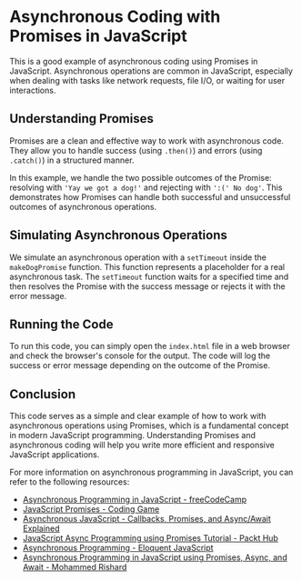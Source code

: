 # Asynchronous Coding with Promises in JavaScript

This is a good example of asynchronous coding using Promises in JavaScript. Asynchronous operations are common in JavaScript, especially when dealing with tasks like network requests, file I/O, or waiting for user interactions.

## Understanding Promises

Promises are a clean and effective way to work with asynchronous code. They allow you to handle success (using `.then()`) and errors (using `.catch()`) in a structured manner.

In this example, we handle the two possible outcomes of the Promise: resolving with `'Yay we got a dog!'` and rejecting with `':(' No dog'`. This demonstrates how Promises can handle both successful and unsuccessful outcomes of asynchronous operations.

## Simulating Asynchronous Operations

We simulate an asynchronous operation with a `setTimeout` inside the `makeDogPromise` function. This function represents a placeholder for a real asynchronous task. The `setTimeout` function waits for a specified time and then resolves the Promise with the success message or rejects it with the error message.

## Running the Code

To run this code, you can simply open the `index.html` file in a web browser and check the browser's console for the output. The code will log the success or error message depending on the outcome of the Promise.

## Conclusion

This code serves as a simple and clear example of how to work with asynchronous operations using Promises, which is a fundamental concept in modern JavaScript programming. Understanding Promises and asynchronous coding will help you write more efficient and responsive JavaScript applications.

For more information on asynchronous programming in JavaScript, you can refer to the following resources:

- [Asynchronous Programming in JavaScript - freeCodeCamp][1]
- [JavaScript Promises - Coding Game][2]
- [Asynchronous JavaScript - Callbacks, Promises, and Async/Await Explained][3]
- [JavaScript Async Programming using Promises Tutorial - Packt Hub][4]
- [Asynchronous Programming - Eloquent JavaScript][5]
- [Asynchronous Programming in JavaScript using Promises, Async, and Await - Mohammed Rishard][6]

[1]: https://www.freecodecamp.org/news/asynchronous-programming-in-javascript/
[2]: https://www.codingame.com/playgrounds/347/javascript-promises-mastering-the-asynchronous
[3]: https://www.freecodecamp.org/news/asynchronous-javascript-explained/
[4]: https://hub.packtpub.com/javascript-async-programming-using-promises-tutorial/
[5]: https://eloquentjavascript.net/11_async.html
[6]: https://rishard-akram.medium.com/asynchronous-programming-in-javascript-using-promises-async-and-await-28606373c986
